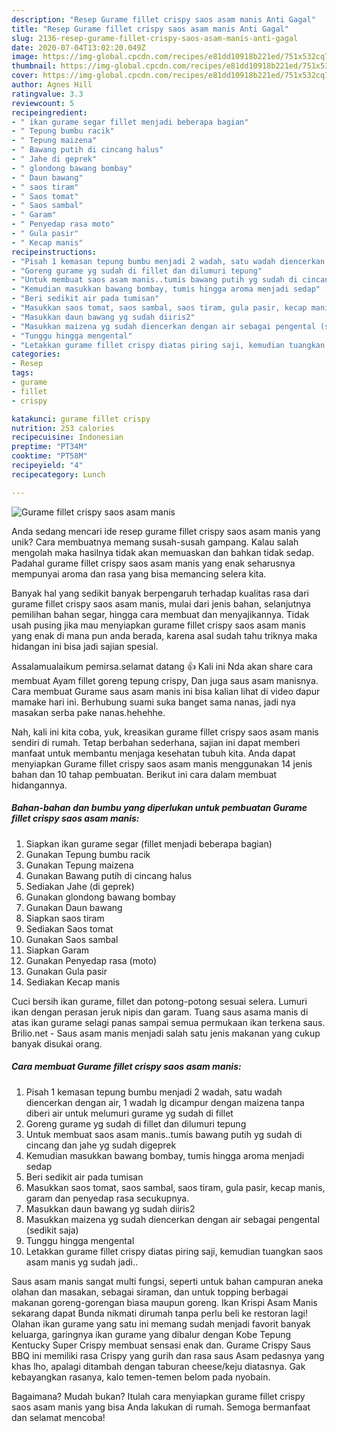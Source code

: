 ```yaml
---
description: "Resep Gurame fillet crispy saos asam manis Anti Gagal"
title: "Resep Gurame fillet crispy saos asam manis Anti Gagal"
slug: 2136-resep-gurame-fillet-crispy-saos-asam-manis-anti-gagal
date: 2020-07-04T13:02:20.049Z
image: https://img-global.cpcdn.com/recipes/e81dd10918b221ed/751x532cq70/gurame-fillet-crispy-saos-asam-manis-foto-resep-utama.jpg
thumbnail: https://img-global.cpcdn.com/recipes/e81dd10918b221ed/751x532cq70/gurame-fillet-crispy-saos-asam-manis-foto-resep-utama.jpg
cover: https://img-global.cpcdn.com/recipes/e81dd10918b221ed/751x532cq70/gurame-fillet-crispy-saos-asam-manis-foto-resep-utama.jpg
author: Agnes Hill
ratingvalue: 3.3
reviewcount: 5
recipeingredient:
- " ikan gurame segar fillet menjadi beberapa bagian"
- " Tepung bumbu racik"
- " Tepung maizena"
- " Bawang putih di cincang halus"
- " Jahe di geprek"
- " glondong bawang bombay"
- " Daun bawang"
- " saos tiram"
- " Saos tomat"
- " Saos sambal"
- " Garam"
- " Penyedap rasa moto"
- " Gula pasir"
- " Kecap manis"
recipeinstructions:
- "Pisah 1 kemasan tepung bumbu menjadi 2 wadah, satu wadah diencerkan dengan air, 1 wadah lg dicampur dengan maizena tanpa diberi air untuk melumuri gurame yg sudah di fillet"
- "Goreng gurame yg sudah di fillet dan dilumuri tepung"
- "Untuk membuat saos asam manis..tumis bawang putih yg sudah di cincang dan jahe yg sudah digeprek"
- "Kemudian masukkan bawang bombay, tumis hingga aroma menjadi sedap"
- "Beri sedikit air pada tumisan"
- "Masukkan saos tomat, saos sambal, saos tiram, gula pasir, kecap manis, garam dan penyedap rasa secukupnya."
- "Masukkan daun bawang yg sudah diiris2"
- "Masukkan maizena yg sudah diencerkan dengan air sebagai pengental (sedikit saja)"
- "Tunggu hingga mengental"
- "Letakkan gurame fillet crispy diatas piring saji, kemudian tuangkan saos asam manis yg sudah jadi.."
categories:
- Resep
tags:
- gurame
- fillet
- crispy

katakunci: gurame fillet crispy 
nutrition: 253 calories
recipecuisine: Indonesian
preptime: "PT34M"
cooktime: "PT58M"
recipeyield: "4"
recipecategory: Lunch

---
```



![Gurame fillet crispy saos asam manis](https://img-global.cpcdn.com/recipes/e81dd10918b221ed/751x532cq70/gurame-fillet-crispy-saos-asam-manis-foto-resep-utama.jpg)

Anda sedang mencari ide resep gurame fillet crispy saos asam manis yang unik? Cara membuatnya memang susah-susah gampang. Kalau salah mengolah maka hasilnya tidak akan memuaskan dan bahkan tidak sedap. Padahal gurame fillet crispy saos asam manis yang enak seharusnya mempunyai aroma dan rasa yang bisa memancing selera kita.

Banyak hal yang sedikit banyak berpengaruh terhadap kualitas rasa dari gurame fillet crispy saos asam manis, mulai dari jenis bahan, selanjutnya pemilihan bahan segar, hingga cara membuat dan menyajikannya. Tidak usah pusing jika mau menyiapkan gurame fillet crispy saos asam manis yang enak di mana pun anda berada, karena asal sudah tahu triknya maka hidangan ini bisa jadi sajian spesial.

Assalamualaikum pemirsa.selamat datang 👍 Kali ini Nda akan share cara membuat Ayam fillet goreng tepung crispy, Dan juga saus asam manisnya. Cara membuat Gurame saus asam manis ini bisa kalian lihat di video dapur mamake hari ini. Berhubung suami suka banget sama nanas, jadi nya masakan serba pake nanas.hehehhe.


Nah, kali ini kita coba, yuk, kreasikan gurame fillet crispy saos asam manis sendiri di rumah. Tetap berbahan sederhana, sajian ini dapat memberi manfaat untuk membantu menjaga kesehatan tubuh kita. Anda dapat menyiapkan Gurame fillet crispy saos asam manis menggunakan 14 jenis bahan dan 10 tahap pembuatan. Berikut ini cara dalam membuat hidangannya.

<!--inarticleads1-->

##### Bahan-bahan dan bumbu yang diperlukan untuk pembuatan Gurame fillet crispy saos asam manis:

1. Siapkan  ikan gurame segar (fillet menjadi beberapa bagian)
1. Gunakan  Tepung bumbu racik
1. Gunakan  Tepung maizena
1. Gunakan  Bawang putih di cincang halus
1. Sediakan  Jahe (di geprek)
1. Gunakan  glondong bawang bombay
1. Gunakan  Daun bawang
1. Siapkan  saos tiram
1. Sediakan  Saos tomat
1. Gunakan  Saos sambal
1. Siapkan  Garam
1. Gunakan  Penyedap rasa (moto)
1. Gunakan  Gula pasir
1. Sediakan  Kecap manis


Cuci bersih ikan gurame, fillet dan potong-potong sesuai selera. Lumuri ikan dengan perasan jeruk nipis dan garam. Tuang saus asama manis di atas ikan gurame selagi panas sampai semua permukaan ikan terkena saus. Brilio.net - Saus asam manis menjadi salah satu jenis makanan yang cukup banyak disukai orang. 

<!--inarticleads2-->

##### Cara membuat Gurame fillet crispy saos asam manis:

1. Pisah 1 kemasan tepung bumbu menjadi 2 wadah, satu wadah diencerkan dengan air, 1 wadah lg dicampur dengan maizena tanpa diberi air untuk melumuri gurame yg sudah di fillet
1. Goreng gurame yg sudah di fillet dan dilumuri tepung
1. Untuk membuat saos asam manis..tumis bawang putih yg sudah di cincang dan jahe yg sudah digeprek
1. Kemudian masukkan bawang bombay, tumis hingga aroma menjadi sedap
1. Beri sedikit air pada tumisan
1. Masukkan saos tomat, saos sambal, saos tiram, gula pasir, kecap manis, garam dan penyedap rasa secukupnya.
1. Masukkan daun bawang yg sudah diiris2
1. Masukkan maizena yg sudah diencerkan dengan air sebagai pengental (sedikit saja)
1. Tunggu hingga mengental
1. Letakkan gurame fillet crispy diatas piring saji, kemudian tuangkan saos asam manis yg sudah jadi..


Saus asam manis sangat multi fungsi, seperti untuk bahan campuran aneka olahan dan masakan, sebagai siraman, dan untuk topping berbagai makanan goreng-gorengan biasa maupun goreng. Ikan Krispi Asam Manis sekarang dapat Bunda nikmati dirumah tanpa perlu beli ke restoran lagi! Olahan ikan gurame yang satu ini memang sudah menjadi favorit banyak keluarga, garingnya ikan gurame yang dibalur dengan Kobe Tepung Kentucky Super Crispy membuat sensasi enak dan. Gurame Crispy Saus BBQ ini memiliki rasa Crispy yang gurih dan rasa saus Asam pedasnya yang khas lho, apalagi ditambah dengan taburan cheese/keju diatasnya. Gak kebayangkan rasanya, kalo temen-temen belom pada nyobain. 

Bagaimana? Mudah bukan? Itulah cara menyiapkan gurame fillet crispy saos asam manis yang bisa Anda lakukan di rumah. Semoga bermanfaat dan selamat mencoba!
